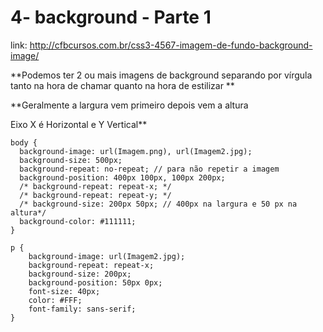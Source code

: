 # 4- background - Parte 1

link: http://cfbcursos.com.br/css3-4567-imagem-de-fundo-background-image/


**Podemos ter 2 ou mais imagens de background separando por vírgula tanto na hora de chamar quanto na hora de estilizar
**

**Geralmente a largura vem primeiro depois vem a altura


Eixo X é Horizontal e Y Vertical**


```
body {
  background-image: url(Imagem.png), url(Imagem2.jpg);
  background-size: 500px;
  background-repeat: no-repeat; // para não repetir a imagem
  background-position: 400px 100px, 100px 200px;
  /* background-repeat: repeat-x; */
  /* background-repeat: repeat-y; */
  /* background-size: 200px 50px; // 400px na largura e 50 px na altura*/
  background-color: #111111;
}

p {
    background-image: url(Imagem2.jpg);
    background-repeat: repeat-x;
    background-size: 200px;
    background-position: 50px 0px;
    font-size: 40px;
    color: #FFF;
    font-family: sans-serif;
}

```